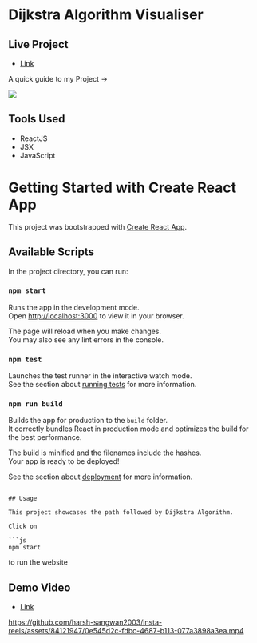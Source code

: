 # Dijkstra Algorithm Visualiser

## Live Project

- [Link](https://harsh-dijkstra-algo-visualiser.netlify.app/)

A quick guide to my Project ->

<img src = "./public/image.webp">

## Tools Used

- ReactJS
- JSX
- JavaScript

# Getting Started with Create React App

This project was bootstrapped with [Create React App](https://github.com/facebook/create-react-app).

## Available Scripts

In the project directory, you can run:

### `npm start`

Runs the app in the development mode.\
Open [http://localhost:3000](http://localhost:3000) to view it in your browser.

The page will reload when you make changes.\
You may also see any lint errors in the console.

### `npm test`

Launches the test runner in the interactive watch mode.\
See the section about [running tests](https://facebook.github.io/create-react-app/docs/running-tests) for more information.

### `npm run build`

Builds the app for production to the `build` folder.\
It correctly bundles React in production mode and optimizes the build for the best performance.

The build is minified and the filenames include the hashes.\
Your app is ready to be deployed!

See the section about [deployment](https://facebook.github.io/create-react-app/docs/deployment) for more information.

``` 

## Usage

This project showcases the path followed by Dijkstra Algorithm.

Click on

```js
npm start
``` 
to run the website

## Demo Video

- [Link](https://app.gemoo.com/share/home?codeId=DW48OxojdjLBe)


https://github.com/harsh-sangwan2003/insta-reels/assets/84121947/0e545d2c-fdbc-4687-b113-077a3898a3ea.mp4